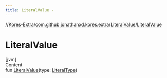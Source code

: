```yaml
---
title: LiteralValue -
---
```

//[Kores-Extra](../../../index.md)/[com.github.jonathanxd.kores.extra](../index.md)/[LiteralValue](index.md)/[LiteralValue](-literal-value.md)



# LiteralValue  
[jvm]  
Content  
fun [LiteralValue](-literal-value.md)(type: [LiteralType](../-literal-type/index.md))  



